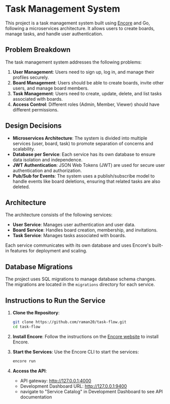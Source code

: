 # Task Management System

This project is a task management system built using [Encore](https://encore.dev/go) and Go, following a microservices architecture. It allows users to create boards, manage tasks, and handle user authentication.

## Problem Breakdown

The task management system addresses the following problems:
1. **User Management**: Users need to sign up, log in, and manage their profiles securely.
2. **Board Management**: Users should be able to create boards, invite other users, and manage board members.
3. **Task Management**: Users need to create, update, delete, and list tasks associated with boards.
4. **Access Control**: Different roles (Admin, Member, Viewer) should have different permissions.

## Design Decisions

- **Microservices Architecture**: The system is divided into multiple services (user, board, task) to promote separation of concerns and scalability.
- **Database per Service**: Each service has its own database to ensure data isolation and independence.
- **JWT Authentication**: JSON Web Tokens (JWT) are used for secure user authentication and authorization.
- **Pub/Sub for Events**: The system uses a publish/subscribe model to handle events like board deletions, ensuring that related tasks are also deleted.

## Architecture

The architecture consists of the following services:
- **User Service**: Manages user authentication and user data.
- **Board Service**: Handles board creation, membership, and invitations.
- **Task Service**: Manages tasks associated with boards.

Each service communicates with its own database and uses Encore's built-in features for deployment and scaling.

## Database Migrations

The project uses SQL migrations to manage database schema changes. The migrations are located in the `migrations` directory for each service.


## Instructions to Run the Service

1. **Clone the Repository**:
   ```bash
   git clone https://github.com/raman20/task-flow.git
   cd task-flow
   ```

2. **Install Encore**:
   Follow the instructions on the [Encore website](https://encore.dev/docs/getting-started) to install Encore.


3. **Start the Services**:
   Use the Encore CLI to start the services:
   ```bash
   encore run
   ```

4. **Access the API**:
   - API gateway:     http://127.0.0.1:4000
   - Development Dashboard URL:  http://127.0.0.1:9400 
   - navigate to "Service Catalog" in Development Dashboard to see API documentation
